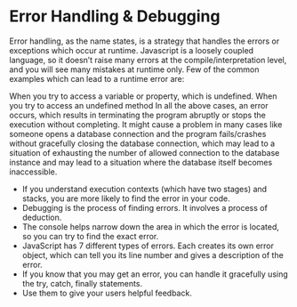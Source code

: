 # Error Handling & Debugging

Error handling, as the name states, is a strategy that handles the errors or exceptions which occur at runtime. Javascript is a loosely coupled language, so it doesn’t raise many errors at the compile/interpretation level, and you will see many mistakes at runtime only. Few of the common examples which can lead to a runtime error are:

When you try to access a variable or property, which is undefined.
When you try to access an undefined method
In all the above cases, an error occurs, which results in terminating the program abruptly or stops the execution without completing. It might cause a problem in many cases like someone opens a database connection and the program fails/crashes without gracefully closing the database connection, which may lead to a situation of exhausting the number of allowed connection to the database instance and may lead to a situation where the database itself becomes inaccessible.

- If you understand execution contexts (which have two
  stages) and stacks, you are more likely to find the error
  in your code.
- Debugging is the process of finding errors. It involves a
  process of deduction.
- The console helps narrow down the area in which the
  error is located, so you can try to find the exact error.
- JavaScript has 7 different types of errors. Each creates
  its own error object, which can tell you its line number
  and gives a description of the error.
- If you know that you may get an error, you can handle
  it gracefully using the try, catch, finally statements.
- Use them to give your users helpful feedback.
